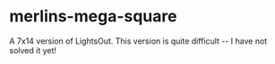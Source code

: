 # merlins-mega-square
A 7x14 version of LightsOut.  This version is quite difficult -- I have not solved it yet!
